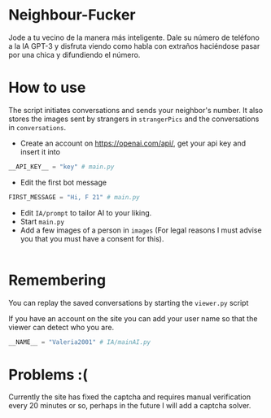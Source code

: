 # Neighbour-Fucker
Jode a tu vecino de la manera más inteligente. Dale su número de teléfono a la IA GPT-3 y disfruta viendo como habla con extraños haciéndose pasar por una chica y difundiendo el número.

# How to use
The script initiates conversations and sends your neighbor's number. It also stores the images sent by strangers in `strangerPics` and the conversations in `conversations`.

- Create an account on https://openai.com/api/, get your api key and insert it into
```py
__API_KEY__ = "key" # main.py
```
- Edit the first bot message
```py
FIRST_MESSAGE = "Hi, F 21" # main.py
```
- Edit `IA/prompt` to tailor AI to your liking.
- Start `main.py`
- Add a few images of a person in `images` (For legal reasons I must advise you that you must have a consent for this).
<br><br>

# Remembering
You can replay the saved conversations by starting the `viewer.py` script

If you have an account on the site you can add your user name so that the viewer can detect who you are.

```py
__NAME__ = "Valeria2001" # IA/mainAI.py
```

# Problems :(
Currently the site has fixed the captcha and requires manual verification every 20 minutes or so, perhaps in the future I will add a captcha solver.